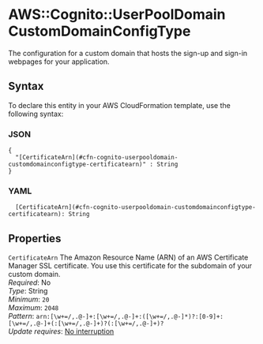 # AWS::Cognito::UserPoolDomain CustomDomainConfigType<a name="aws-properties-cognito-userpooldomain-customdomainconfigtype"></a>

The configuration for a custom domain that hosts the sign\-up and sign\-in webpages for your application\.

## Syntax<a name="aws-properties-cognito-userpooldomain-customdomainconfigtype-syntax"></a>

To declare this entity in your AWS CloudFormation template, use the following syntax:

### JSON<a name="aws-properties-cognito-userpooldomain-customdomainconfigtype-syntax.json"></a>

```
{
  "[CertificateArn](#cfn-cognito-userpooldomain-customdomainconfigtype-certificatearn)" : String
}
```

### YAML<a name="aws-properties-cognito-userpooldomain-customdomainconfigtype-syntax.yaml"></a>

```
  [CertificateArn](#cfn-cognito-userpooldomain-customdomainconfigtype-certificatearn): String
```

## Properties<a name="aws-properties-cognito-userpooldomain-customdomainconfigtype-properties"></a>

`CertificateArn` <a name="cfn-cognito-userpooldomain-customdomainconfigtype-certificatearn"></a>
The Amazon Resource Name \(ARN\) of an AWS Certificate Manager SSL certificate\. You use this certificate for the subdomain of your custom domain\.  
_Required_: No  
_Type_: String  
_Minimum_: `20`  
_Maximum_: `2048`  
_Pattern_: `arn:[\w+=/,.@-]+:[\w+=/,.@-]+:([\w+=/,.@-]*)?:[0-9]+:[\w+=/,.@-]+(:[\w+=/,.@-]+)?(:[\w+=/,.@-]+)?`  
_Update requires_: [No interruption](https://docs.aws.amazon.com/AWSCloudFormation/latest/UserGuide/using-cfn-updating-stacks-update-behaviors.html#update-no-interrupt)
